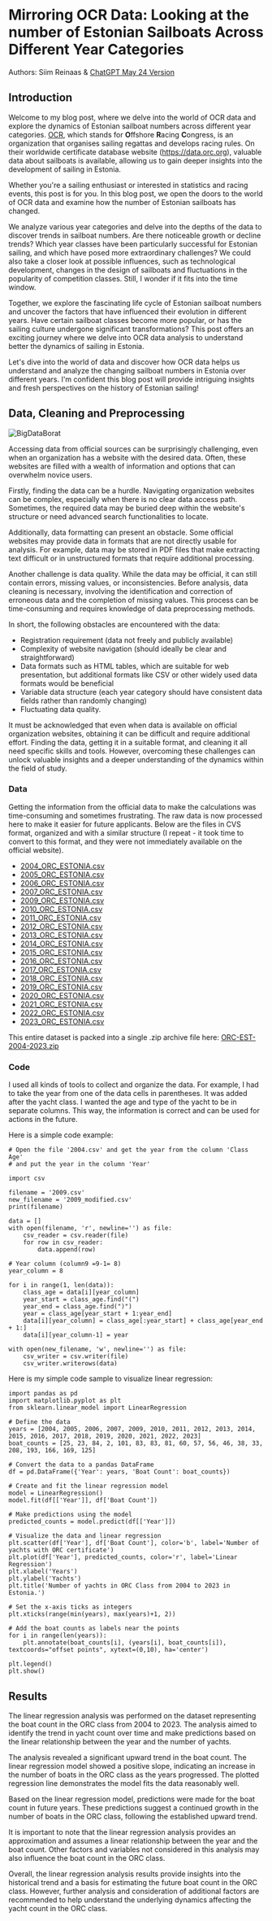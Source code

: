 # Mirroring OCR Data: Looking at the number of Estonian Sailboats Across Different Year Categories
Authors: Siim Reinaas & [ChatGPT May 24 Version](https://help.openai.com/en/articles/6825453-chatgpt-release-notes)

## Introduction
Welcome to my blog post, where we delve into the world of OCR data and explore the dynamics of Estonian sailboat numbers across different year categories. [OCR](https://orc.org/), which stands for **O**ffshore **R**acing **C**ongress, is an organization that organises sailing regattas and develops racing rules. On their worldwide certificate database website (https://data.orc.org), valuable data about sailboats is available, allowing us to gain deeper insights into the development of sailing in Estonia.

Whether you're a sailing enthusiast or interested in statistics and racing events, this post is for you. In this blog post, we open the doors to the world of OCR data and examine how the number of Estonian sailboats has changed.

We analyze various year categories and delve into the depths of the data to discover trends in sailboat numbers. Are there noticeable growth or decline trends? Which year classes have been particularly successful for Estonian sailing, and which have posed more extraordinary challenges? We could also take a closer look at possible influences, such as technological development, changes in the design of sailboats and fluctuations in the popularity of competition classes. Still, I wonder if it fits into the time window.

Together, we explore the fascinating life cycle of Estonian sailboat numbers and uncover the factors that have influenced their evolution in different years. Have certain sailboat classes become more popular, or has the sailing culture undergone significant transformations? This post offers an exciting journey where we delve into OCR data analysis to understand better the dynamics of sailing in Estonia.

Let's dive into the world of data and discover how OCR data helps us understand and analyze the changing sailboat numbers in Estonia over different years. I'm confident this blog post will provide intriguing insights and fresh perspectives on the history of Estonian sailing!

## Data, Cleaning and Preprocessing
![BigDataBorat](images/big-data-borat.png)

Accessing data from official sources can be surprisingly challenging, even when an organization has a website with the desired data. Often, these websites are filled with a wealth of information and options that can overwhelm novice users.

Firstly, finding the data can be a hurdle. Navigating organization websites can be complex, especially when there is no clear data access path. Sometimes, the required data may be buried deep within the website's structure or need advanced search functionalities to locate.

Additionally, data formatting can present an obstacle. Some official websites may provide data in formats that are not directly usable for analysis. For example, data may be stored in PDF files that make extracting text difficult or in unstructured formats that require additional processing.

Another challenge is data quality. While the data may be official, it can still contain errors, missing values, or inconsistencies. Before analysis, data cleaning is necessary, involving the identification and correction of erroneous data and the completion of missing values. This process can be time-consuming and requires knowledge of data preprocessing methods.

In short, the following obstacles are encountered with the data:
* Registration requirement (data not freely and publicly available)
* Complexity of website navigation (should ideally be clear and straightforward)
* Data formats such as HTML tables, which are suitable for web presentation, but additional formats like CSV or other widely used data formats would be beneficial
* Variable data structure (each year category should have consistent data fields rather than randomly changing)
* Fluctuating data quality.

It must be acknowledged that even when data is available on official organization websites, obtaining it can be difficult and require additional effort. Finding the data, getting it in a suitable format, and cleaning it all need specific skills and tools. However, overcoming these challenges can unlock valuable insights and a deeper understanding of the dynamics within the field of study.

### Data
Getting the information from the official data to make the calculations was time-consuming and sometimes frustrating. The raw data is now processed here to make it easier for future applicants. Below are the files in CVS format, organized and with a similar structure (I repeat - it took time to convert to this format, and they were not immediately available on the official website).

* [2004_ORC_ESTONIA.csv](data/2004_ORC_ESTONIA.csv)
* [2005_ORC_ESTONIA.csv](data/2005_ORC_ESTONIA.csv)
* [2006_ORC_ESTONIA.csv](data/2006_ORC_ESTONIA.csv)
* [2007_ORC_ESTONIA.csv](data/2007_ORC_ESTONIA.csv)
* [2009_ORC_ESTONIA.csv](data/2009_ORC_ESTONIA.csv)
* [2010_ORC_ESTONIA.csv](data/2010_ORC_ESTONIA.csv)
* [2011_ORC_ESTONIA.csv](data/2011_ORC_ESTONIA.csv)
* [2012_ORC_ESTONIA.csv](data/2012_ORC_ESTONIA.csv)
* [2013_ORC_ESTONIA.csv](data/2013_ORC_ESTONIA.csv)
* [2014_ORC_ESTONIA.csv](data/2014_ORC_ESTONIA.csv)
* [2015_ORC_ESTONIA.csv](data/2015_ORC_ESTONIA.csv)
* [2016_ORC_ESTONIA.csv](data/2016_ORC_ESTONIA.csv)
* [2017_ORC_ESTONIA.csv](data/2017_ORC_ESTONIA.csv)
* [2018_ORC_ESTONIA.csv](data/2018_ORC_ESTONIA.csv)
* [2019_ORC_ESTONIA.csv](data/2019_ORC_ESTONIA.csv)
* [2020_ORC_ESTONIA.csv](data/2020_ORC_ESTONIA.csv)
* [2021_ORC_ESTONIA.csv](data/2021_ORC_ESTONIA.csv)
* [2022_ORC_ESTONIA.csv](data/2022_ORC_ESTONIA.csv)
* [2023_ORC_ESTONIA.csv](data/2023_ORC_ESTONIA.csv)

This entire dataset is packed into a single .zip archive file here: [ORC-EST-2004-2023.zip](data/ORC-EST-2004-2023.zip)

### Code
I used all kinds of tools to collect and organize the data. For example, I had to take the year from one of the data cells in parentheses. It was added after the yacht class. I wanted the age and type of the yacht to be in separate columns. This way, the information is correct and can be used for actions in the future.

Here is a simple code example:
```
# Open the file '2004.csv' and get the year from the column 'Class Age'
# and put the year in the column 'Year'

import csv

filename = '2009.csv'
new_filename = '2009_modified.csv'
print(filename)

data = []
with open(filename, 'r', newline='') as file:
    csv_reader = csv.reader(file)
    for row in csv_reader:
        data.append(row)

# Year column (column9 =9-1= 8)
year_column = 8

for i in range(1, len(data)):
    class_age = data[i][year_column]
    year_start = class_age.find("(")
    year_end = class_age.find(")")
    year = class_age[year_start + 1:year_end]
    data[i][year_column] = class_age[:year_start] + class_age[year_end + 1:]
    data[i][year_column-1] = year

with open(new_filename, 'w', newline='') as file:
    csv_writer = csv.writer(file)
    csv_writer.writerows(data)
```

Here is my simple code sample to visualize linear regression:
```
import pandas as pd
import matplotlib.pyplot as plt
from sklearn.linear_model import LinearRegression

# Define the data
years = [2004, 2005, 2006, 2007, 2009, 2010, 2011, 2012, 2013, 2014, 2015, 2016, 2017, 2018, 2019, 2020, 2021, 2022, 2023]
boat_counts = [25, 23, 84, 2, 101, 83, 83, 81, 60, 57, 56, 46, 38, 33, 208, 193, 166, 169, 125]

# Convert the data to a pandas DataFrame
df = pd.DataFrame({'Year': years, 'Boat Count': boat_counts})

# Create and fit the linear regression model
model = LinearRegression()
model.fit(df[['Year']], df['Boat Count'])

# Make predictions using the model
predicted_counts = model.predict(df[['Year']])

# Visualize the data and linear regression
plt.scatter(df['Year'], df['Boat Count'], color='b', label='Number of yachts with ORC certificate')
plt.plot(df['Year'], predicted_counts, color='r', label='Linear Regression')
plt.xlabel('Years')
plt.ylabel('Yachts')
plt.title('Number of yachts in ORC Class from 2004 to 2023 in Estonia.')

# Set the x-axis ticks as integers
plt.xticks(range(min(years), max(years)+1, 2))

# Add the boat counts as labels near the points
for i in range(len(years)):
    plt.annotate(boat_counts[i], (years[i], boat_counts[i]), textcoords="offset points", xytext=(0,10), ha='center')

plt.legend()
plt.show()
```

## Results
The linear regression analysis was performed on the dataset representing the boat count in the ORC class from 2004 to 2023. The analysis aimed to identify the trend in yacht count over time and make predictions based on the linear relationship between the year and the number of yachts.

The analysis revealed a significant upward trend in the boat count. The linear regression model showed a positive slope, indicating an increase in the number of boats in the ORC class as the years progressed. The plotted regression line demonstrates the model fits the data reasonably well.

Based on the linear regression model, predictions were made for the boat count in future years. These predictions suggest a continued growth in the number of boats in the ORC class, following the established upward trend.

It is important to note that the linear regression analysis provides an approximation and assumes a linear relationship between the year and the boat count. Other factors and variables not considered in this analysis may also influence the boat count in the ORC class.

Overall, the linear regression analysis results provide insights into the historical trend and a basis for estimating the future boat count in the ORC class. However, further analysis and consideration of additional factors are recommended to help understand the underlying dynamics affecting the yacht count in the ORC class.
